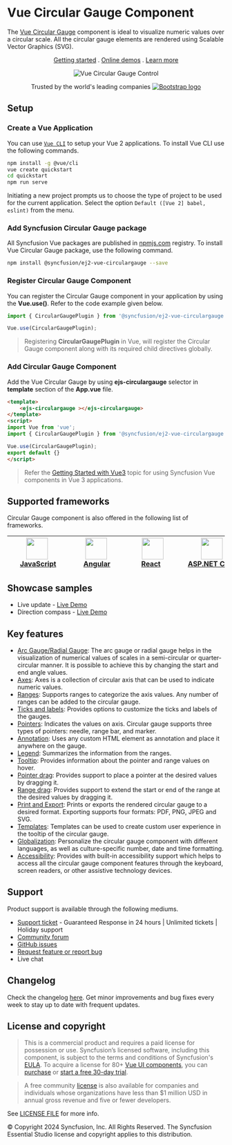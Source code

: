 # Vue Circular Gauge Component

The [Vue Circular Gauge](https://www.syncfusion.com/vue-components/vue-circular-gauge?utm_source=npm&utm_medium=listing&utm_campaign=vue-circulargauge-npm) component is ideal to visualize numeric values over a circular scale. All the circular gauge elements are rendered using Scalable Vector Graphics (SVG).

<p align="center">
  <a href="https://ej2.syncfusion.com/vue/documentation/circular-gauge/getting-started/?utm_source=npm&utm_medium=listing&utm_campaign=vue-circulargauge-npm">Getting started</a> . 
  <a href="https://ej2.syncfusion.com/vue/demos/?utm_source=npm&utm_medium=listing&utm_campaign=vue-circulargauge-npm#/bootstrap5/circular-gauge/default-functionalities.html">Online demos</a> . 
  <a href="https://www.syncfusion.com/vue-components/vue-circular-gauge?utm_source=npm&utm_medium=listing&utm_campaign=vue-circulargauge-npm">Learn more</a>
</p>

<p align="center">
    <img src="https://github.com/SyncfusionExamples/nuget-img/blob/master/vue/vue-circular-gauge.png" alt="Vue Circular Gauge Control">
</p>

<p align="center">
Trusted by the world's leading companies
  <a href="https://www.syncfusion.com">
    <img src="https://raw.githubusercontent.com/SyncfusionExamples/nuget-img/master/syncfusion/syncfusion-trusted-companies.webp" alt="Bootstrap logo">
  </a>
</p>

## Setup

### Create a Vue Application

You can use [`Vue CLI`](https://github.com/vuejs/vue-cli) to setup your Vue 2 applications. To install Vue CLI use the following commands.

```bash
npm install -g @vue/cli
vue create quickstart
cd quickstart
npm run serve
```
Initiating a new project prompts us to choose the type of project to be used for the current application. Select the option `Default ([Vue 2] babel, eslint)` from the menu.

### Add Syncfusion Circular Gauge package

All Syncfusion Vue packages are published in [npmjs.com](https://www.npmjs.com/~syncfusionorg) registry. To install Vue Circular Gauge package, use the following command.

```bash
npm install @syncfusion/ej2-vue-circulargauge --save
```

### Register Circular Gauge Component

You can register the Circular Gauge component in your application by using the **Vue.use()**. Refer to the code example given below.

```typescript
import { CircularGaugePlugin } from '@syncfusion/ej2-vue-circulargauge';

Vue.use(CircularGaugePlugin);
```

> Registering **CircularGaugePlugin** in Vue, will register the Circular Gauge component along with its required child directives globally.

### Add Circular Gauge Component

Add the Vue Circular Gauge by using **ejs-circulargauge** selector in **template** section of the **App.vue** file.

```html
<template>
    <ejs-circulargauge ></ejs-circulargauge>
</template>
<script>
import Vue from 'vue';
import { CircularGaugePlugin } from '@syncfusion/ej2-vue-circulargauge';

Vue.use(CircularGaugePlugin);
export default {}
</script>
```

> Refer the [Getting Started with Vue3](https://ej2.syncfusion.com/vue/documentation/circular-gauge/getting-started-vue-3/) topic for using Syncfusion Vue components in Vue 3 applications.

## Supported frameworks

Circular Gauge component is also offered in the following list of frameworks.

| [<img src="https://ej2.syncfusion.com/github/images/js.svg" height="50" />](https://www.syncfusion.com/javascript-ui-controls?utm_medium=listing&utm_source=github)<br/>&nbsp;&nbsp;&nbsp;&nbsp;&nbsp;[JavaScript](https://www.syncfusion.com/javascript-ui-controls?utm_medium=listing&utm_source=github)&nbsp;&nbsp;&nbsp;&nbsp; | [<img src="https://ej2.syncfusion.com/github/images/angular.svg"  height="50" />](https://www.syncfusion.com/angular-components/?utm_medium=listing&utm_source=github)<br/>&nbsp;&nbsp;&nbsp;&nbsp;&nbsp;&nbsp;&nbsp;[Angular](https://www.syncfusion.com/angular-components/?utm_medium=listing&utm_source=github)&nbsp;&nbsp;&nbsp;&nbsp;&nbsp;&nbsp; | [<img src="https://ej2.syncfusion.com/github/images/react.svg" height="50" />](https://www.syncfusion.com/react-ui-components?utm_medium=listing&utm_source=github)<br/>&nbsp;&nbsp;&nbsp;&nbsp;&nbsp;&nbsp;&nbsp;[React](https://www.syncfusion.com/react-ui-components?utm_medium=listing&utm_source=github)&nbsp;&nbsp;&nbsp;&nbsp;&nbsp;&nbsp;&nbsp;&nbsp;&nbsp; | [<img src="https://ej2.syncfusion.com/github/images/netcore.svg" height="50" />](https://www.syncfusion.com/aspnet-core-ui-controls?utm_medium=listing&utm_source=github)<br/>&nbsp;&nbsp;[ASP.NET&nbsp;Core](https://www.syncfusion.com/aspnet-core-ui-controls?utm_medium=listing&utm_source=github)&nbsp;&nbsp; | [<img src="https://ej2.syncfusion.com/github/images/netmvc.svg" height="50" />](https://www.syncfusion.com/aspnet-mvc-ui-controls?utm_medium=listing&utm_source=github)<br/>&nbsp;&nbsp;[ASP.NET&nbsp;MVC](https://www.syncfusion.com/aspnet-mvc-ui-controls?utm_medium=listing&utm_source=github)&nbsp;&nbsp; | 
| :-----: | :-----: | :-----: | :-----: | :-----: |

## Showcase samples

* Live update - [Live Demo](https://ej2.syncfusion.com/vue/demos/#/bootstrap5/circular-gauge/data-sample.html)
* Direction compass - [Live Demo](https://ej2.syncfusion.com/vue/demos/#/bootstrap5/circular-gauge/direction-compass.html)

## Key features

* [Arc Gauge/Radial Gauge](https://ej2.syncfusion.com/vue/documentation/circular-gauge/gauge-axes/?utm_source=npm&utm_medium=listing&utm_campaign=vue-circulargauge-npm#angles-and-direction): The arc gauge or radial gauge helps in the visualization of numerical values of scales in a semi-circular or quarter-circular manner. It is possible to achieve this by changing the start and end angle values.
* [Axes](https://ej2.syncfusion.com/vue/documentation/circular-gauge/gauge-axes/?utm_source=npm&utm_medium=listing&utm_campaign=vue-circulargauge-npm): Axes is a collection of circular axis that can be used to indicate numeric values.
* [Ranges](https://ej2.syncfusion.com/vue/documentation/circular-gauge/gauge-ranges/?utm_source=npm&utm_medium=listing&utm_campaign=vue-circulargauge-npm): Supports ranges to categorize the axis values. Any number of ranges can be added to the circular gauge.
* [Ticks and labels](https://ej2.syncfusion.com/vue/demos/?utm_source=npm&utm_medium=listing&utm_campaign=vue-circulargauge-npm#/bootstrap5/circular-gauge/ticks-and-labels.html): Provides options to customize the ticks and labels of the gauges.
* [Pointers](https://ej2.syncfusion.com/vue/documentation/circular-gauge/gauge-pointers/?utm_source=npm&utm_medium=listing&utm_campaign=vue-circulargauge-npm): Indicates the values on axis. Circular gauge supports three types of pointers: needle, range bar, and marker.
* [Annotation](https://ej2.syncfusion.com/vue/documentation/circular-gauge/gauge-annotations/?utm_source=npm&utm_medium=listing&utm_campaign=vue-circulargauge-npm): Uses any custom HTML element as annotation and place it anywhere on the gauge.
* [Legend](https://ej2.syncfusion.com/vue/documentation/circular-gauge/gauge-legend/?utm_source=npm&utm_medium=listing&utm_campaign=vue-circulargauge-npm): Summarizes the information from the ranges.
* [Tooltip](https://ej2.syncfusion.com/vue/documentation/circular-gauge/gauge-user-interaction/?utm_source=npm&utm_medium=listing&utm_campaign=vue-circulargauge-npm#tooltip-for-pointer): Provides information about the pointer and range values on hover.
* [Pointer drag](https://ej2.syncfusion.com/vue/documentation/circular-gauge/gauge-user-interaction/?utm_source=npm&utm_medium=listing&utm_campaign=vue-circulargauge-npm#pointer-drag): Provides support to place a pointer at the desired values by dragging it.
* [Range drag](https://ej2.syncfusion.com/vue/demos/?utm_source=npm&utm_medium=listing&utm_campaign=vue-circulargauge-npm#/bootstrap5/circular-gauge/pointer-ranges-drag.html): Provides support to extend the start or end of the range at the desired values by dragging it.
* [Print and Export](https://ej2.syncfusion.com/vue/documentation/circular-gauge/gauge-print-and-export/?utm_source=npm&utm_medium=listing&utm_campaign=vue-circulargauge-npm): Prints or exports the rendered circular gauge to a desired format. Exporting supports four formats: PDF, PNG, JPEG and SVG.
* [Templates](https://ej2.syncfusion.com/vue/demos/?utm_source=npm&utm_medium=listing&utm_campaign=vue-circulargauge-npm#/bootstrap5/circular-gauge/tooltip.html): Templates can be used to create custom user experience in the tooltip of the circular gauge.
* [Globalization](https://ej2.syncfusion.com/vue/documentation/circular-gauge/internationalization/?utm_source=npm&utm_medium=listing&utm_campaign=vue-circulargauge-npm): Personalize the circular gauge component with different languages, as well as culture-specific number, date and time formatting.
* [Accessibility](https://ej2.syncfusion.com/vue/documentation/circular-gauge/accessibility/?utm_source=npm&utm_medium=listing&utm_campaign=vue-circulargauge-npm): Provides with built-in accessibility support which helps to access all the circular gauge component features through the keyboard, screen readers, or other assistive technology devices. 

## Support

Product support is available through the following mediums.

* [Support ticket](https://support.syncfusion.com/support/tickets/create) - Guaranteed Response in 24 hours | Unlimited tickets | Holiday support
* [Community forum](https://www.syncfusion.com/forums/vue?utm_source=npm&utm_medium=listing&utm_campaign=vue-circulargauge-npm)
* [GitHub issues](https://github.com/syncfusion/ej2-vue-ui-components/issues/new)
* [Request feature or report bug](https://www.syncfusion.com/feedback/vue?utm_source=npm&utm_medium=listing&utm_campaign=vue-circulargauge-npm)
* Live chat

## Changelog

Check the changelog [here](https://github.com/syncfusion/ej2-vue-ui-components/blob/master/components/circulargauge/CHANGELOG.md?utm_source=npm&utm_medium=listing&utm_campaign=vue-circulargauge-npm). Get minor improvements and bug fixes every week to stay up to date with frequent updates.

##  License and copyright

> This is a commercial product and requires a paid license for possession or use. Syncfusion’s licensed software, including this component, is subject to the terms and conditions of Syncfusion's [EULA](https://www.syncfusion.com/eula/es/). To acquire a license for 80+ [Vue UI components](https://www.syncfusion.com/vue-components), you can [purchase](https://www.syncfusion.com/sales/products) or [start a free 30-day trial](https://www.syncfusion.com/account/manage-trials/start-trials).

> A free community [license](https://www.syncfusion.com/products/communitylicense) is also available for companies and individuals whose organizations have less than $1 million USD in annual gross revenue and five or fewer developers.

See [LICENSE FILE](https://github.com/syncfusion/ej2-vue-ui-components/blob/master/components/circulargauge/license?utm_source=npm&utm_medium=listing&utm_campaign=vue-circulargauge-npm) for more info.

&copy; Copyright 2024 Syncfusion, Inc. All Rights Reserved. The Syncfusion Essential Studio license and copyright applies to this distribution.
